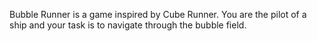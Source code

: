 Bubble Runner is a game inspired by Cube Runner. You are the pilot of a ship and your task is to navigate through the bubble field.

